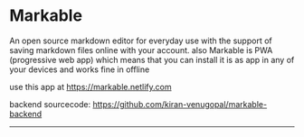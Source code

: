 # Markable

An open source markdown editor for everyday use with the support of saving markdown files online with your account.
also Markable is PWA (progressive web app) which means that you can install it is as app in any of your devices and works fine in offline

use this app at  <https://markable.netlify.com>

backend sourcecode: https://github.com/kiran-venugopal/markable-backend


---



